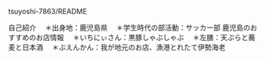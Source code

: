 tsuyoshi-7863/README

自己紹介
　＊出身地：鹿児島県
　＊学生時代の部活動：サッカー部
鹿児島のおすすめのお店情報
　＊いちにぃさん：黒豚しゃぶしゃぶ
　＊左膳：天ぷらと蕎麦と日本酒
　＊ぶえんかん：我が地元のお店、漁港とれたて伊勢海老
